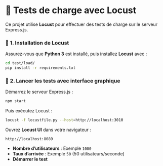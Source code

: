 # 📌 **Tests de charge avec Locust**
Ce projet utilise **Locust** pour effectuer des tests de charge sur le serveur Express.js.

### 🚀 **1. Installation de Locust**
Assurez-vous que **Python 3** est installé, puis installez **Locust** avec :

```sh
cd test/load/
pip install -r requirements.txt
```

### 🏁 **2. Lancer les tests avec interface graphique**
Démarrez le serveur Express.js :

```sh
npm start
```

Puis exécutez Locust :

```sh
locust -f locustfile.py --host=http://localhost:3010
```

Ouvrez **Locust UI** dans votre navigateur :

```
http://localhost:8089
```

- **Nombre d’utilisateurs** : Exemple `1000`
- **Taux d’arrivée** : Exemple `50` (50 utilisateurs/seconde)
- **Démarrer le test**
